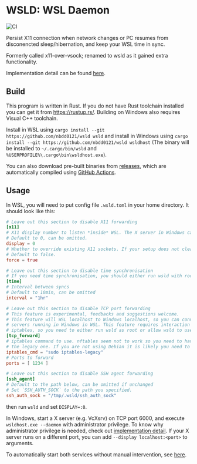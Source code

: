 WSLD: WSL Daemon
==============

![CI](https://github.com/nbdd0121/wsld/workflows/CI/badge.svg?branch=master)

Persist X11 connection when network changes or PC resumes from disconencted sleep/hibernation, and keep your WSL time in sync.

Formerly called x11-over-vsock; renamed to wsld as it gained extra functionality.

Implementation detail can be found [here](docs/impl.md).

## Build

This program is written in Rust. If you do not have Rust toolchain installed you can get it from https://rustup.rs/. Building on Windows also requires Visual C++ toolchain.

Install in WSL using `cargo install --git https://github.com/nbdd0121/wsld wsld` and install in Windows using `cargo install --git https://github.com/nbdd0121/wsld wsldhost` (The binary will be installed to `~/.cargo/bin/wsld` and `%USERPROFILE%\.cargo\bin\wsldhost.exe`).

You can also download pre-built binaries from [releases](https://github.com/nbdd0121/wsld/releases), which are automatically compiled using [GitHub Actions](https://github.com/nbdd0121/wsld/actions).

## Usage

In WSL, you will need to put config file `.wsld.toml` in your home directory. It should look like this:
```toml
# Leave out this section to disable X11 forwarding
[x11]
# X11 display number to listen *inside* WSL. The X server in Windows can specified as argument when running wsldhost.exe.
# Default to 0, can be omitted.
display = 0
# Whether to override existing X11 sockets. If your setup does not clean up /tmp automatically, then you probably want to set this to true.
# Default to false.
force = true

# Leave out this section to disable time synchronisation
# If you need time synchronisation, you should either run wsld with root, or give it `cap_sys_time` capability using `sudo setcap cap_sys_time+eip <PATH to wsld>`.
[time]
# Interval between syncs
# Default to 10min, can be omitted
interval = "1hr"

# Leave out this section to disable TCP port forwarding
# This feature is experimental, feedbacks and suggestions welcome.
# This feature will WSL localhost to Windows localhost, so you can connect
# servers running in Windows in WSL. This feature requires interaction with
# iptables, so you need to either run wsld as root or allow wsld to use sudo.
[tcp_forward]
# iptables command to use. nftables seem not to work so you need to have
# the legacy one. If you are not using Debian it is likely you need to change it.
iptables_cmd = "sudo iptables-legacy"
# Ports to forward
ports = [ 1234 ]

# Leave out this section to disable SSH agent forwarding
[ssh_agent]
# Default to the path below, can be omitted if unchanged
# Set `SSH_AUTH_SOCK` to the path you specified.
ssh_auth_sock = "/tmp/.wsld/ssh_auth_sock"
```
then run `wsld` and set `DISPLAY=:0`.

In Windows, start a X server (e.g. VcXsrv) on TCP port 6000, and execute `wsldhost.exe --daemon` with administrator privilege. To know why administrator privilege is needed, check out [implementation detail](docs/impl.md). If your X server runs on a different port, you can add `--display localhost:<port>` to arguments.

To automatically start both services without manual intervention, see [here](docs/auto.md).

